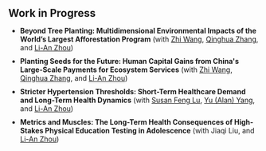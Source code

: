 <h1 id="workinprogress"></h1>

<h2 style="margin: 30px 0px 10px;">Work in Progress</h2>

<ul>

<li><strong>Beyond Tree Planting: Multidimensional Environmental Impacts of the World’s Largest Afforestation Program</strong> (with <a href="https://zhiwang2013brownecon.weebly.com/">Zhi Wang</a>, <a href="https://en.gsm.pku.edu.cn/faculty/zhangq/">Qinghua Zhang</a>, and <a href="https://www.gsm.pku.edu.cn/faculty/zhoula/">Li-An Zhou</a>)</li>
<div style="margin-bottom:10px"></div>
<li><strong>Planting Seeds for the Future: Human Capital Gains from China's Large-Scale Payments for Ecosystem Services</strong> (with <a href="https://zhiwang2013brownecon.weebly.com/">Zhi Wang</a>, <a href="https://en.gsm.pku.edu.cn/faculty/zhangq/">Qinghua Zhang</a>, and <a href="https://www.gsm.pku.edu.cn/faculty/zhoula/">Li-An Zhou</a>)</li>
<div style="margin-bottom:10px"></div>
<li><strong>Stricter Hypertension Thresholds: Short-Term Healthcare Demand and Long-Term Health Dynamics</strong> (with <a href="https://sites.google.com/view/susanfenglu/home">Susan Feng Lu</a>, <a href="https://www.alanyangecon.com/">Yu (Alan) Yang</a>, and <a href="https://www.gsm.pku.edu.cn/faculty/zhoula/">Li-An Zhou</a>)</li>
<div style="margin-bottom:10px"></div>
<li><strong>Metrics and Muscles: The Long-Term Health Consequences of High-Stakes Physical Education Testing in Adolescence</strong> (with Jiaqi Liu, and <a href="https://www.gsm.pku.edu.cn/faculty/zhoula/">Li-An Zhou</a>)</li>
</ul>
